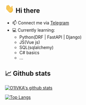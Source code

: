 ## <img src="https://raw.githubusercontent.com/ABSphreak/ABSphreak/master/gifs/Hi.gif" width="30px"> Hi there
- 📫 Connect me via [Telegram](https://t.me/O_1iVkA)
- 💻 Currently learning:
  - Python(DRF | FastAPI | Django)
  - JS(Vue js)
  - SQL(sqlalchemy)
  - C# basics
  - ...

## 📈 Github stats
[![O1IVKA's github stats](https://github-readme-stats.vercel.app/api?username=O1IVKA&count_private=true&show_icons=true&theme=default&hide_border=true&hide_title=true)](https://github.com/anuraghazra/github-readme-stats)

[![Top Langs](https://github-readme-stats.vercel.app/api/top-langs/?username=O1IVKA&count_private=true&layout=compact&theme=default&hide_border=true)](https://github.com/anuraghazra/github-readme-stats)
